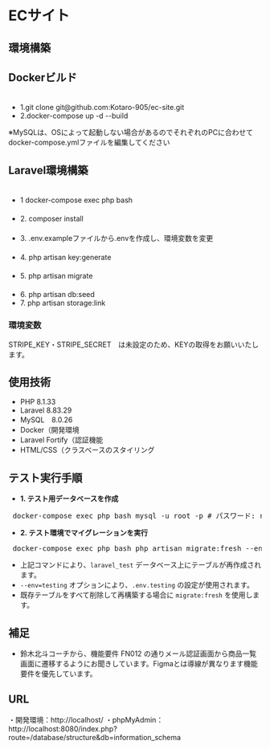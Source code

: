 <h1>ECサイト</h1>


<h2>環境構築</h2>

## Dockerビルド
<ul>
　<li>1.git clone git@github.com:Kotaro-905/ec-site.git</li>
  <li>2.docker-compose up -d --build</li>
  </ul>

※MySQLは、OSによって起動しない場合があるのでそれぞれのPCに合わせてdocker-compose.ymlファイルを編集してください

## Laravel環境構築
<ul>
　<li>1  docker-compose exec php bash</li>
　<li>2. composer install</li>
　<li>3. .env.exampleファイルから.envを作成し、環境変数を変更</li>
　<li>4. php artisan key:generate</li>
　<li>5. php artisan migrate</li>
　<li>6. php artisan db:seed</li>
  <li>7. php artisan storage:link</li>
</ul>

### 環境変数
STRIPE_KEY・STRIPE_SECRET　は未設定のため、KEYの取得をお願いいたします。

## 使用技術
<ul>
 <li>PHP 8.1.33</li>
 <li>Laravel 8.83.29</li>
 <li>MySQL　8.0.26</li>
  <li>Docker（開発環境</li>
  <li>Laravel Fortify（認証機能</li>
  <li>HTML/CSS（クラスベースのスタイリング</li>
</ul>

## テスト実行手順
<ul> 
<li><b>1. テスト用データベースを作成</b></li> 
</ul>
 <pre> docker-compose exec php bash mysql -u root -p # パスワード: root CREATE DATABASE laravel_test; exit </pre> 
 <ul> 
 <li><b>2. テスト環境でマイグレーションを実行</b></li> 
 </ul> 
 <pre> docker-compose exec php bash php artisan migrate:fresh --env=testing </pre> 
 <ul> 
 <li>上記コマンドにより、<code>laravel_test</code> データベース上にテーブルが再作成されます。</li> <li><code>--env=testing</code> オプションにより、<code>.env.testing</code> の設定が使用されます。</li> 
 <li>既存テーブルをすべて削除して再構築する場合に <code>migrate:fresh</code> を使用します。</li> 
 </ul>


## 補足
<ul>
<li>鈴木北斗コーチから、機能要件 FN012 の通りメール認証画面から商品一覧画面に遷移するようにお聞きしています。Figmaとは導線が異なります機能要件を優先しています。</li>
</ul>

## URL
・開発環境：http://localhost/
・phpMyAdmin：http://localhost:8080/index.php?route=/database/structure&db=information_schema

